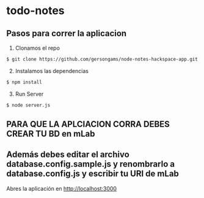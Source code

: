 # todo-notes

## Pasos para correr la aplicacion

1. Clonamos el repo

```bash
$ git clone https://github.com/gersongams/node-notes-hackspace-app.git
```

2. Instalamos las dependencias

```bash
$ npm install
```

3. Run Server

```bash
$ node server.js
```

## PARA QUE LA APLCIACION CORRA DEBES CREAR TU BD en mLab 
## Además debes editar el archivo database.config.sample.js y renombrarlo a database.config.js y escribir tu URI de mLab
Abres la aplicación en <http://localhost:3000>